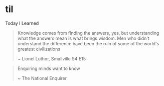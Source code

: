 # til
Today I Learned


> Knowledge comes from finding the answers, yes, but understanding what the answers mean is what brings wisdom. Men who didn't understand the difference have been the ruin of some of the world's greatest civilizations
>
> ~ Lionel Luthor, Smallville S4 E15

> Enquiring minds want to know
>
> ~ The National Enquirer